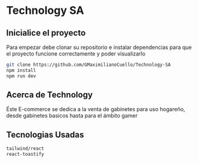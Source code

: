 # Technology SA
## Inicialice el proyecto
Para empezar debe clonar su repositorio e instalar dependencias para que el proyecto funcione correctamente y poder visualizarlo
```sh
git clone https://github.com/GMaximilianoCuello/Technology-SA
npm install 
npm run dev
```
## Acerca de Technology

Éste E-commerce se dedica a la venta de gabinetes para uso hogareño, desde gabinetes basicos hasta para el ámbito gamer

## Tecnologias Usadas

```sh
tailwind/react
react-toastify
```